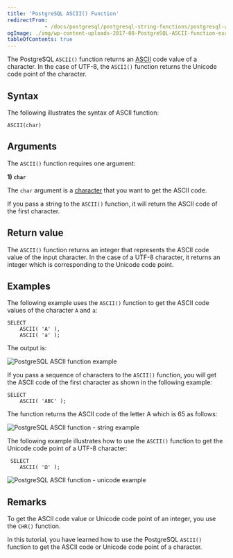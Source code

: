 ```yaml
---
title: 'PostgreSQL ASCII() Function'
redirectFrom: 
            - /docs/postgresql/postgresql-string-functions/postgresql-ascii/
ogImage: ./img/wp-content-uploads-2017-08-PostgreSQL-ASCII-function-example.png
tableOfContents: true
---
```


The PostgreSQL `ASCII()` function returns an [ASCII](https://en.wikipedia.org/wiki/ASCII) code value of a character. In the case of UTF-8, the `ASCII()` function returns the Unicode code point of the character.



## Syntax



The following illustrates the syntax of ASCII function:



```
ASCII(char)
```



## Arguments



The `ASCII()` function requires one argument:



**1) `char`**



The `char` argument is a [character](/docs/postgresql/postgresql-char-varchar-text) that you want to get the ASCII code.



If you pass a string to the `ASCII()` function, it will return the ASCII code of the first character.



## Return value



The `ASCII()` function returns an integer that represents the ASCII code value of the input character. In the case of a UTF-8 character, it returns an integer which is corresponding to the Unicode code point.



## Examples



The following example uses the `ASCII()` function to get the ASCII code values of the character `A` and `a`:



```
SELECT
    ASCII( 'A' ),
    ASCII( 'a' );
```



The output is:



![PostgreSQL ASCII function example](./img/wp-content-uploads-2017-08-PostgreSQL-ASCII-function-example.png)



If you pass a sequence of characters to the `ASCII()` function, you will get the ASCII code of the first character as shown in the following example:



```
SELECT
    ASCII( 'ABC' );
```



The function returns the ASCII code of the letter A which is 65 as follows:



![PostgreSQL ASCII function - string example](./img/wp-content-uploads-2017-08-PostgreSQL-ASCII-function-string-example.png)



The following example illustrates how to use the `ASCII()` function to get the Unicode code point of a UTF-8 character:



```
 SELECT
    ASCII( 'Ω' );
```



![PostgreSQL ASCII function - unicode example](./img/wp-content-uploads-2017-08-PostgreSQL-ASCII-function-unicode-example.png)



## Remarks



To get the ASCII code value or Unicode code point of an integer, you use the `CHR()` function.



In this tutorial, you have learned how to use the PostgreSQL `ASCII()` function to get the ASCII code or Unicode code point of a character.

